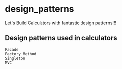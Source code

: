 # design_patterns
Let's Build Calculators with fantastic design patterns!!!

## Design patterns used in calculators
```
Facade
Factory Method
Singleton
MVC
```
